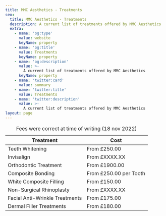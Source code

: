 ```yaml
---
title: MMC Aesthetics - Treatments
seo:
  title: MMC Aesthetics - Treatments
  description: A current list of treatments offered by MMC Aesthetics
  extra:
    - name: 'og:type'
      value: website
      keyName: property
    - name: 'og:title'
      value: Treatments
      keyName: property
    - name: 'og:description'
      value: >-
        A current list of treatments offered by MMC Aesthetics
      keyName: property
    - name: 'twitter:card'
      value: summary
    - name: 'twitter:title'
      value: Treatments
    - name: 'twitter:description'
      value: >-
        A current list of treatments offered by MMC Aesthetics
layout: page
---
```

<div class="responsive-table">
  <table>
      <caption>Fees were correct at time of writing (18 nov 2022)</caption>
    <thead>
      <tr>
        <th>Treatment</th>
        <th>Cost</th>
      </tr>
    </thead>
    <tbody>
      <tr>
        <td>Teeth Whitening</td>
        <td>From £250.00</td>
      </tr>
      <tr>
        <td>Invisalign</td>
        <td>From £XXXX.XX</td>
      </tr>
      <tr>
        <td>Orthodontic Treatment</td>
        <td>From £1900.00</td>
      </tr>
      <tr>
        <td>Composite Bonding</td>
        <td>From £250.00 per Tooth</td>
      </tr>
      <tr>
        <td>White Composite Filling</td>
        <td>From £150.00</td>
      </tr>
      <tr>
        <td>Non-Surgical Rhinoplasty</td>
        <td>From £XXXX.XX</td>
      </tr>
      <tr>
        <td>Facial Anti-Wrinkle Treatments</td>
        <td>From £175.00</td>
      </tr>
      <tr>
        <td>Dermal Filler Treatments</td>
        <td>From £180.00</td>
      </tr>
    </tbody>

  </table>
</div>
